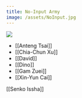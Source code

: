 ```yaml
---
title: No-Input Army
image: /assets/NoInput.jpg
---
```


![]({{page.image}})


- [[Anteng Tsai]]
- [[Chia-Chun Xu]]
- [[David]]
- [[Dino]]
- [[Gam Zuei]]
- [[Xin-Yun Cai]]

[[Senko Issha]]
